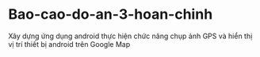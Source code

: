 # Bao-cao-do-an-3-hoan-chinh
Xây dựng ứng dụng android thực hiện chức năng chụp ảnh GPS và hiển thị vị trí thiết bị android trên Google Map
